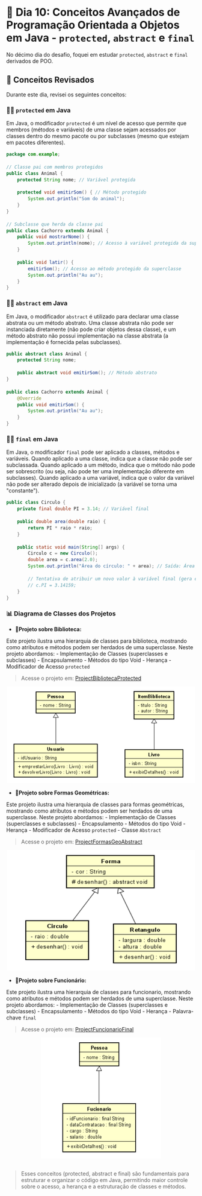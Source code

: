 # 📝 Dia 10: Conceitos Avançados de Programação Orientada a Objetos em Java - `protected`, `abstract` e `final`

No décimo dia do desafio, foquei em estudar `protected`, `abstract` e `final` derivados de POO.

## 🧠 Conceitos Revisados

Durante este dia, revisei os seguintes conceitos:

### ✍🏻 `protected` em Java
Em Java, o modificador `protected` é um nível de acesso que permite que membros (métodos e variáveis) de uma classe sejam acessados por classes dentro do mesmo pacote ou por subclasses (mesmo que estejam em pacotes diferentes).

```java
package com.example;

// Classe pai com membros protegidos
public class Animal {
    protected String nome; // Variável protegida

    protected void emitirSom() { // Método protegido
        System.out.println("Som do animal");
    }
}

// Subclasse que herda da classe pai
public class Cachorro extends Animal {
    public void mostrarNome() {
        System.out.println(nome); // Acesso à variável protegida da superclasse
    }

    public void latir() {
        emitirSom(); // Acesso ao método protegido da superclasse
        System.out.println("Au au");
    }
}
```

### ✍🏻 `abstract` em Java
Em Java, o modificador `abstract` é utilizado para declarar uma classe abstrata ou um método abstrato. Uma classe abstrata não pode ser instanciada diretamente (não pode criar objetos dessa classe), e um método abstrato não possui implementação na classe abstrata (a implementação é fornecida pelas subclasses).

```java
public abstract class Animal {
    protected String nome;

    public abstract void emitirSom(); // Método abstrato
}

public class Cachorro extends Animal {
    @Override
    public void emitirSom() {
        System.out.println("Au au");
    }
}
```

### ✍🏻 `final` em Java
Em Java, o modificador `final` pode ser aplicado a classes, métodos e variáveis. Quando aplicado a uma classe, indica que a classe não pode ser subclassada. Quando aplicado a um método, indica que o método não pode ser sobrescrito (ou seja, não pode ter uma implementação diferente em subclasses). Quando aplicado a uma variável, indica que o valor da variável não pode ser alterado depois de inicializado (a variável se torna uma "constante").

```java
public class Circulo {
    private final double PI = 3.14; // Variável final

    public double area(double raio) {
        return PI * raio * raio;
    }

    public static void main(String[] args) {
        Circulo c = new Circulo();
        double area = c.area(2.0);
        System.out.println("Área do círculo: " + area); // Saída: Área do círculo: 12.56

        // Tentativa de atribuir um novo valor à variável final (gera erro de compilação)
        // c.PI = 3.14159;
    }
}
```
### 📊 Diagrama de Classes dos Projetos    
- **🧩Projeto sobre Biblioteca:**

Este projeto ilustra uma hierarquia de classes para biblioteca, mostrando como atributos e métodos podem ser herdados de uma superclasse. Neste projeto abordamos:
    - Implementação de Classes (superclasses e subclasses)
    - Encapsulamento
    - Métodos do tipo Void
    - Herança
    - Modificador de Acesso `protected`
> Acesse o projeto em: [ProjectBibliotecaProtected](ProjectBibliotecaProtected)
<p align="center"><img src="doc/diagramBiblio.png" alt="Diagrama de Classes" width="500" height="256" ></p>

- **🧩Projeto sobre Formas Geométricas:**

Este projeto ilustra uma hierarquia de classes para formas geométricas, mostrando como atributos e métodos podem ser herdados de uma superclasse. Neste projeto abordamos:
    - Implementação de Classes (superclasses e subclasses)
    - Encapsulamento
    - Métodos do tipo Void
    - Herança
    - Modificador de Acesso `protected`
    - Classe `Abstract`
> Acesse o projeto em: [ProjectFormasGeoAbstract](ProjectFormasGeoAbstract)
<p align="center"><img src="doc/diagramForma.png" alt="Diagrama de Classes" width="500" height="320" ></p>

- **🧩Projeto sobre Funcionário:**

Este projeto ilustra uma hierarquia de classes para funcionario, mostrando como atributos e métodos podem ser herdados de uma superclasse. Neste projeto abordamos:
    - Implementação de Classes (superclasses e subclasses)
    - Encapsulamento
    - Métodos do tipo Void
    - Herança
    - Palavra-chave `final`
> Acesse o projeto em: [ProjectFuncionarioFinal](ProjectFuncionarioFinal)
<p align="center"><img src="doc/diagramFunc.png" alt="Diagrama de Classes" width="320" height="320" ></p>

##

> Esses conceitos (protected, abstract e final) são fundamentais para estruturar e organizar o código em Java, permitindo maior controle sobre o acesso, a herança e a estruturação de classes e métodos.
